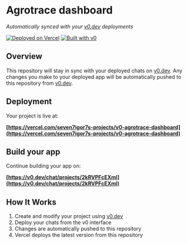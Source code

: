 # Agrotrace dashboard

*Automatically synced with your [v0.dev](https://v0.dev) deployments*

[![Deployed on Vercel](https://img.shields.io/badge/Deployed%20on-Vercel-black?style=for-the-badge&logo=vercel)](https://vercel.com/seven7igor7s-projects/v0-agrotrace-dashboard)
[![Built with v0](https://img.shields.io/badge/Built%20with-v0.dev-black?style=for-the-badge)](https://v0.dev/chat/projects/2kRVPFcEXml)

## Overview

This repository will stay in sync with your deployed chats on [v0.dev](https://v0.dev).
Any changes you make to your deployed app will be automatically pushed to this repository from [v0.dev](https://v0.dev).

## Deployment

Your project is live at:

**[https://vercel.com/seven7igor7s-projects/v0-agrotrace-dashboard](https://vercel.com/seven7igor7s-projects/v0-agrotrace-dashboard)**

## Build your app

Continue building your app on:

**[https://v0.dev/chat/projects/2kRVPFcEXml](https://v0.dev/chat/projects/2kRVPFcEXml)**

## How It Works

1. Create and modify your project using [v0.dev](https://v0.dev)
2. Deploy your chats from the v0 interface
3. Changes are automatically pushed to this repository
4. Vercel deploys the latest version from this repository